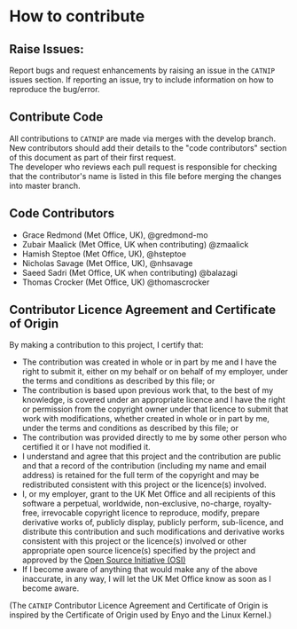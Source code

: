 # How to contribute

## Raise Issues:  
Report bugs and request enhancements by raising an issue in the `CATNIP` issues section.
If reporting an issue, try to include information on how to reproduce the bug/error.

## Contribute Code
All contributions to `CATNIP` are made via merges with the develop branch.  
New contributors should add their details to the "code contributors" section of this document as part of their first request.  
The developer who reviews each pull request is responsible for checking that the contributor's name is listed in this
file before merging the changes into master branch.

## Code Contributors  

 *  Grace Redmond (Met Office, UK), @gredmond-mo
 *  Zubair Maalick (Met Office, UK when contributing) @zmaalick
 *  Hamish Steptoe (Met Office, UK), @hsteptoe
 *  Nicholas Savage (Met Office, UK), @nhsavage
 *  Saeed Sadri (Met Office, UK when contributing) @balazagi
 *  Thomas Crocker (Met Office, UK) @thomascrocker
 
 ## Contributor Licence Agreement and Certificate of Origin  
 By making a contribution to this project, I certify that:  
 * The contribution was created in whole or in part by me and I have the right to submit it, either on my behalf or on behalf of
 my employer, under the terms and conditions as described by this file; or  
 * The contribution is based upon previous work that, to the best of my knowledge, is covered under an appropriate licence and
 I have the right or permission from the copyright owner under that licence to submit that work with modifications, whether
 created in whole or in part by me, under the terms and conditions as described by this file; or  
 * The contribution was provided directly to me by some other person who certified it or I have not modified it.  
 * I understand and agree that this project and the contribution are public and that a record of the contribution
 (including my name and email address) is retained for the full term of the copyright and may be redistributed
 consistent with this project or the licence(s) involved.  
 * I, or my employer, grant to the UK Met Office and all recipients of this software a perpetual, worldwide, non-exclusive,
 no-charge, royalty-free, irrevocable copyright licence to reproduce, modify, prepare derivative works of, publicly display,
 publicly perform, sub-licence, and distribute this contribution and such modifications and derivative works consistent with 
 this project or the licence(s) involved or other appropriate open source licence(s) specified by the project and approved by 
 the [Open Source Initiative (OSI)](https://opensource.org/)  
 * If I become aware of anything that would make any of the above inaccurate, in any way, I will let the UK Met Office know as
 soon as I become aware.  
 
 (The `CATNIP` Contributor Licence Agreement and Certificate of Origin is inspired by the Certificate of Origin
 used by Enyo and the Linux Kernel.)